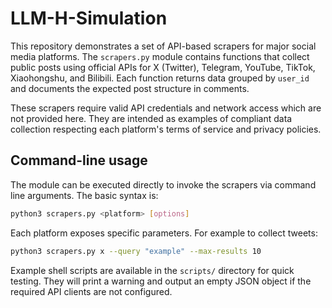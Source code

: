 # LLM-H-Simulation

This repository demonstrates a set of API-based scrapers for major social
media platforms. The `scrapers.py` module contains functions that collect
public posts using official APIs for X (Twitter), Telegram, YouTube,
TikTok, Xiaohongshu, and Bilibili. Each function returns data grouped by
`user_id` and documents the expected post structure in comments.

These scrapers require valid API credentials and network access which are
not provided here. They are intended as examples of compliant data
collection respecting each platform's terms of service and privacy
policies.

## Command-line usage

The module can be executed directly to invoke the scrapers via command
line arguments. The basic syntax is:

```bash
python3 scrapers.py <platform> [options]
```

Each platform exposes specific parameters. For example to collect tweets:

```bash
python3 scrapers.py x --query "example" --max-results 10
```

Example shell scripts are available in the `scripts/` directory for quick
testing. They will print a warning and output an empty JSON object if the
required API clients are not configured.

